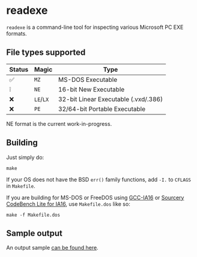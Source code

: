 # readexe

`readexe` is a command-line tool for inspecting various Microsoft PC EXE formats.

## File types supported

|Status|Magic|Type|
|-|-|-|
|✅|`MZ`|MS-DOS Executable|
|❕|`NE`|16-bit New Executable|
|❌|`LE`/`LX`|32-bit Linear Executable (.vxd/.386)|
|❌|`PE`|32/64-bit Portable Executable|

NE format is the current work-in-progress.

## Building

Just simply do:

```
make
```

If your OS does not have the BSD `err()` family functions, add `-I.` to `CFLAGS` in `Makefile`. 

If you are building for MS-DOS or FreeDOS using [GCC-IA16](https://github.com/tkchia/gcc-ia16) or [Sourcery CodeBench Lite for IA16](https://blogs.mentor.com/embedded/blog/2017/04/01/announcing-sourcery-codebench-lite-for-ia16/), use `Makefile.dos` like so: 

```
make -f Makefile.dos
```

## Sample output

An output sample [can be found here](http://sprunge.us/QIhmFA).